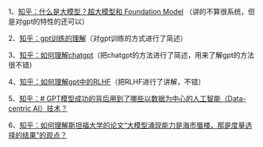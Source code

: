 1、[知乎：什么是大模型？超大模型和 Foundation Model](https://www.zhihu.com/question/498275802/answer/2221187242?utm_campaign=shareopn&utm_content=group3_Answer&utm_medium=social&utm_oi=1317776601833263104&utm_psn=1642132929626337280&utm_source=wechat_session) （讲的不算很系统，但是对gpt的特性的还可以）

2、[知乎：gpt训练的理解](https://www.zhihu.com/question/585091993/answer/2902038825?utm_campaign=shareopn&utm_content=group3_Answer&utm_medium=social&utm_oi=1317776601833263104&utm_psn=1642134784066473984&utm_source=wechat_session)（对gpt训练的方式进行了简述）

3、[知乎：如何理解chatgpt](https://www.zhihu.com/question/598243591/answer/3016818013)（把chatgpt的方法进行了简述，用来了解gpt的方法很不错）

4、[知乎：如何理解gpt中的RLHF](https://zhuanlan.zhihu.com/p/614284159)（把RLHF进行了讲解，不错）

5、[知乎：# GPT模型成功的背后用到了哪些以数据为中心的人工智能（Data-centric AI）技术？](https://zhuanlan.zhihu.com/p/617057227)

6、[知乎：如何理解斯坦福大学的论文“大模型涌现能力是海市蜃楼，那是度量选择的结果”的观点？  ](https://www.zhihu.com/question/599186065/answer/3027731268)